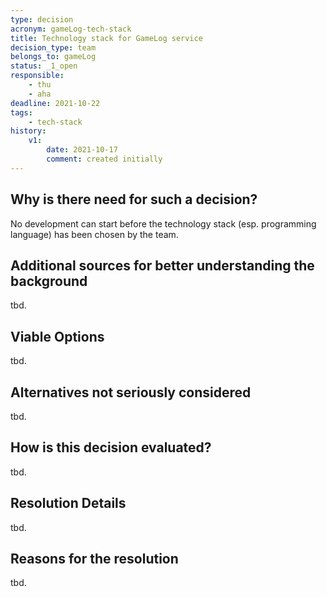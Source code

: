 ```yaml
---
type: decision
acronym: gameLog-tech-stack
title: Technology stack for GameLog service
decision_type: team
belongs_to: gameLog
status: _1_open
responsible:
    - thu
    - aha
deadline: 2021-10-22
tags: 
    - tech-stack
history:
    v1:
        date: 2021-10-17
        comment: created initially    
---
```


## Why is there need for such a decision?

No development can start before the technology stack (esp. programming language) has been chosen by the team.

## Additional sources for better understanding the background

tbd.

## Viable Options

tbd.

## Alternatives not seriously considered

tbd.

## How is this decision evaluated?

tbd.
 
## Resolution Details

tbd.

## Reasons for the resolution

tbd.
